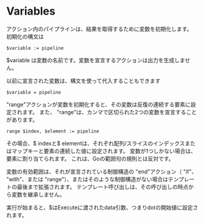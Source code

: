 # Variables

アクション内のパイプラインは、結果を取得するために変数を初期化します。 初期化の構文は
```
$variable := pipeline
```
$variable は変数の名前です。変数を宣言するアクションは出力を生成しません。

以前に宣言された変数は、構文を使って代入することもできます
```
$variable = pipeline
```
"range"アクションが変数を初期化すると、その変数は反復の連続する要素に設定されます。 また、 "range"は、カンマで区切られた2つの変数を宣言することがあります。
```
range $index, $element := pipeline
```
その場合、$ indexと$ elementは、それぞれ配列/スライスのインデックスまたはマップキーと要素の連続した値に設定されます。 変数が1つしかない場合は、要素に割り当てられます。 これは、Goの範囲句の規則とは反対です。

変数の有効範囲は、それが宣言されている制御構造の "end"アクション（ "if"、 "with"、または "range"）、またはそのような制御構造がない場合はテンプレートの最後まで拡張されます。 テンプレート呼び出しは、その呼び出しの時点から変数を継承しません。

実行が始まると、$はExecuteに渡されたdata引数、つまりdotの開始値に設定されます。